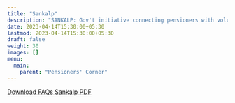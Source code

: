```yaml
---
title: "Sankalp"
description: "SANKALP: Gov't initiative connecting pensioners with volunteer opportunities. FAQ on eligibility, registration, and DOPPW's role as facilitator."
date: 2023-04-14T15:30:00+05:30
lastmod: 2023-04-14T15:30:00+05:30
draft: false
weight: 30
images: []
menu:
  main:
    parent: "Pensioners' Corner"
---
```


[Download FAQs Sankalp PDF](/images/pension/18.%20%20%20FAQs%20Sankalp.pdf)
